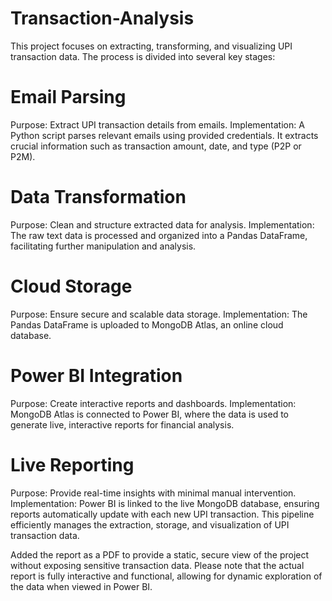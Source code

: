 # Transaction-Analysis


This project focuses on extracting, transforming, and visualizing UPI transaction data. The process is divided into several key stages:

# Email Parsing
Purpose: Extract UPI transaction details from emails.
Implementation: A Python script parses relevant emails using provided credentials. It extracts crucial information such as transaction amount, date, and type (P2P or P2M).
# Data Transformation
Purpose: Clean and structure extracted data for analysis.
Implementation: The raw text data is processed and organized into a Pandas DataFrame, facilitating further manipulation and analysis.
# Cloud Storage
Purpose: Ensure secure and scalable data storage.
Implementation: The Pandas DataFrame is uploaded to MongoDB Atlas, an online cloud database.
# Power BI Integration
Purpose: Create interactive reports and dashboards.
Implementation: MongoDB Atlas is connected to Power BI, where the data is used to generate live, interactive reports for financial analysis.
# Live Reporting
Purpose: Provide real-time insights with minimal manual intervention.
Implementation: Power BI is linked to the live MongoDB database, ensuring reports automatically update with each new UPI transaction.
This pipeline efficiently manages the extraction, storage, and visualization of UPI transaction data.


Added the report as a PDF to provide a static, secure view of the project without exposing sensitive transaction data. Please note that the actual report is fully interactive and functional, allowing for dynamic exploration of the data when viewed in Power BI.
